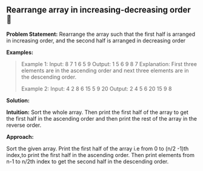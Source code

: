 ## Rearrange array in increasing-decreasing order 🚀

**Problem Statement:** Rearrange the array such that the first half is arranged in increasing order, and the second half is arranged in decreasing order

**Examples:**

> Example 1:
> Input: 8 7 1 6 5 9
> Output: 1 5 6 9 8 7
> Explanation: First three elements are in the ascending order and next three elements are in the descending order.
>
> Example 2:
> Input: 4 2 8 6 15 5 9 20
> Output: 2 4 5 6 20 15 9 8

**Solution:**

**Intuition:** Sort the whole array. Then print the first half of the array to get the first half in the ascending order and then print the rest of the array in the reverse order.

**Approach:**

Sort the given array.
Print the first half of the array i.e from 0 to (n/2 -1)th index,to print the first half in the ascending order.
Then print elements from n-1 to n/2th index to get the second half in the descending order.

